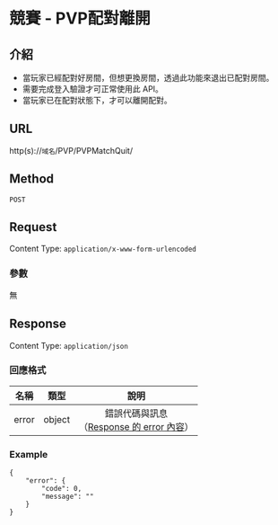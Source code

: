 # 競賽 - PVP配對離開

## 介紹

- 當玩家已經配對好房間，但想更換房間，透過此功能來退出已配對房間。
- 需要完成登入驗證才可正常使用此 API。
- 當玩家已在配對狀態下，才可以離開配對。

## URL

http(s)://`域名`/PVP/PVPMatchQuit/

## Method

`POST`

## Request

Content Type: `application/x-www-form-urlencoded`

### 參數
無

## Response

Content Type: `application/json`

### 回應格式

| 名稱 | 類型 | 說明 |
|:-:|:-:|:-:|
| error | object | 錯誤代碼與訊息<br>（[Response 的 error 內容](../response.md#error)） |


### Example
	{
		"error": {
			"code": 0,
			"message": ""
		}
	}
